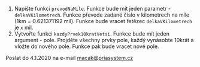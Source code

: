 1. Napište funkci `prevodNaMile`. Funkce bude mít jeden parametr - `delkaVKilometrech`. Funkce převede zadané číslo v kilometrech na míle (1km = 0.621371192 mil). Funkce bude vracet řetězec `delkaVKilometrech` je `x` mil.
2. Vytvořte funkci `kazdyPrvek10kratVetsi`. Funkce bude mít jeden argument - pole. Projděte všechny prvky pole, každý vynásobte 10krát a vložte do nového pole. Funkce pak bude vracet nové pole.

Poslat do 4.1.2020 na e-mail macak@priasystem.cz
